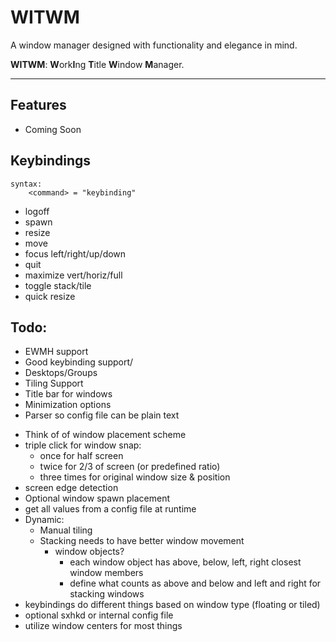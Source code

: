 # WITWM

A window manager designed with functionality and elegance in mind. 

**WITWM**: **W**ork**I**ng **T**itle **W**indow **M**anager.

--------------------------------------------------------------------


## Features

* Coming Soon

## Keybindings

	syntax: 
		<command> = "keybinding"
* logoff
* spawn
* resize
* move
* focus left/right/up/down
* quit
* maximize vert/horiz/full
* toggle stack/tile
* quick resize

## Todo:

* EWMH support
* Good keybinding support/
* Desktops/Groups
* Tiling Support
* Title bar for windows
* Minimization options
* Parser so config file can be plain text
- Think of of window placement scheme
- triple click for window snap:
  - once for half screen
  - twice for 2/3 of screen (or predefined ratio)
  - three times for original window size & position
- screen edge detection
- Optional window spawn placement
- get all values from a config file at runtime
- Dynamic:
  - Manual tiling
  - Stacking needs to have better window movement
    - window objects?
      - each window object has above, below, left, right closest window members
      - define what counts as above and below and left and right for stacking
        windows
- keybindings do different things based on window type (floating or tiled)
- optional sxhkd or internal config file
- utilize window centers for most things

